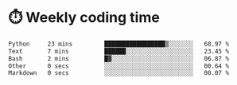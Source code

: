 
# :stopwatch: Weekly coding time
<!--START_SECTION:waka-->

```txt
Python     23 mins         █████████████████▒░░░░░░░   68.97 %
Text       7 mins          ██████░░░░░░░░░░░░░░░░░░░   23.45 %
Bash       2 mins          █▓░░░░░░░░░░░░░░░░░░░░░░░   06.87 %
Other      0 secs          ░░░░░░░░░░░░░░░░░░░░░░░░░   00.64 %
Markdown   0 secs          ░░░░░░░░░░░░░░░░░░░░░░░░░   00.07 %
```

<!--END_SECTION:waka-->


<!-- <p> <img src="https://github-readme-stats.vercel.app/api?username=cozgerest&show_icons=true&hide_border=false" />  </p> -->

